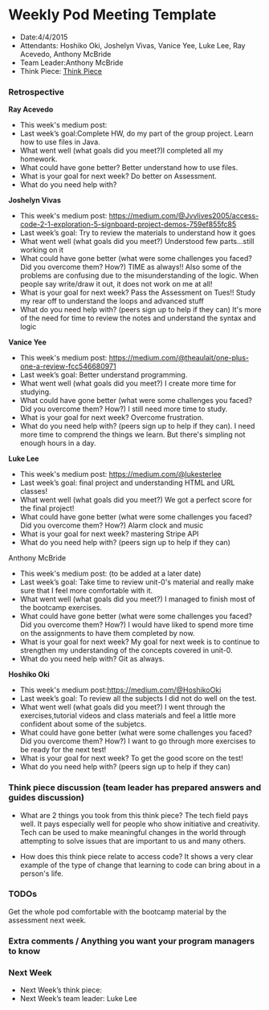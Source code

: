 
# Weekly Pod Meeting Template

* Date:4/4/2015
* Attendants: Hoshiko Oki, Joshelyn Vivas, Vanice Yee, Luke Lee, Ray Acevedo, Anthony McBride
* Team Leader:Anthony McBride 
* Think Piece:  [Think Piece](<http://qz.com/382041/the-uss-most-marginalized-are-disrupting-power-structures-by-learning-how-to-code/>)

### Retrospective

**Ray Acevedo**

* This week's medium post:
* Last week’s goal:Complete HW, do my part of the group project.  Learn how to use files in Java.
* What went well (what goals did you meet?)I completed all my homework.
* What could have gone better? Better understand how to use files.
* What is your goal for next week? Do better on Assessment.
* What do you need help with? 

**Joshelyn Vivas**

* This week's medium post: https://medium.com/@Jvvlives2005/access-code-2-1-exploration-5-signboard-project-demos-759ef855fc85
* Last week’s goal: Try to review the materials to understand how it goes
* What went well (what goals did you meet?) Understood few parts...still working on it
* What could have gone better (what were some challenges you faced? Did you overcome them? How?)   TIME as always!! Also some of the problems are confusing due to the misunderstanding of the logic. When people say write/draw it out, it does not work on me at all! 
* What is your goal for next week? Pass the Assessment on Tues!! Study my rear off to understand the loops and advanced stuff 
* What do you need help with? (peers sign up to help if they can) It's more of the need for time to review the notes and understand the syntax and logic

**Vanice Yee**

* This week's medium post: https://medium.com/@theaulait/one-plus-one-a-review-fcc546680971
* Last week’s goal: Better understand programming.
* What went well (what goals did you meet?) I create more time for studying. 
* What could have gone better (what were some challenges you faced? Did you overcome them? How?) I still need more time to     study.
* What is your goal for next week? Overcome frustration. 
* What do you need help with? (peers sign up to help if they can). I need more time to comprend the things we learn. But there's simpling not enough hours in a day. 

**Luke Lee**

* This week's medium post: https://medium.com/@lukesterlee
* Last week’s goal: final project and understanding HTML and URL classes!
* What went well (what goals did you meet?) We got a perfect score for the final project!
* What could have gone better (what were some challenges you faced? Did you overcome them? How?) Alarm clock and music
* What is your goal for next week? mastering Stripe API
* What do you need help with? (peers sign up to help if they can)

Anthony McBride

* This week's medium post: (to be added at a later date)
* Last week’s goal: Take time to review unit-0's material and really make sure that I feel more comfortable with it.
* What went well (what goals did you meet?) I managed to finish most of the bootcamp exercises.
* What could have gone better (what were some challenges you faced? Did you overcome them? How?) I would have liked to spend more time on the assignments to have them completed by now.
* What is your goal for next week? My goal for next week is to continue to strengthen my understanding of the concepts covered in unit-0.
* What do you need help with? Git as always.

**Hoshiko Oki**

* This week's medium post:https://medium.com/@HoshikoOki
* Last week’s goal: To review all the subjects I did not do well on the test.
* What went well (what goals did you meet?) I went through the exercises,tutorial videos and class materials and feel a little more confident about some of the subjetcs.
* What could have gone better (what were some challenges you faced? Did you overcome them? How?)  I want to go through more exercises to be ready for the next test!
* What is your goal for next week? To get the good score on the test!
* What do you need help with? (peers sign up to help if they can)

### Think piece discussion (team leader has prepared answers and guides discussion)

* What are 2 things you took from this think piece?
The tech field pays well. It pays especially well for people who show initiative and creativity.
Tech can be used to make meaningful changes in the world through attempting to solve issues that are important to us and many others.

* How does this think piece relate to access code?
It shows a very clear example of the type of change that learning to code can bring about in a person's life.

### TODOs

Get the whole pod comfortable with the bootcamp material by the assessment next week.

### Extra comments / Anything you want your program managers to know

### Next Week

* Next Week’s think piece:
* Next Week’s team leader: Luke Lee

